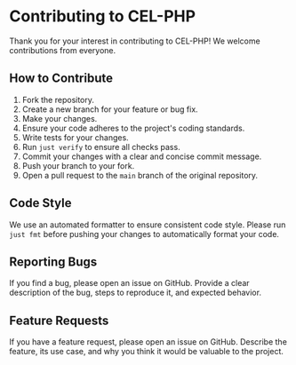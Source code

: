 # Contributing to CEL-PHP

Thank you for your interest in contributing to CEL-PHP! We welcome contributions from everyone.

## How to Contribute

1.  Fork the repository.
2.  Create a new branch for your feature or bug fix.
3.  Make your changes.
4.  Ensure your code adheres to the project's coding standards.
5.  Write tests for your changes.
6.  Run `just verify` to ensure all checks pass.
7.  Commit your changes with a clear and concise commit message.
8.  Push your branch to your fork.
9.  Open a pull request to the `main` branch of the original repository.

## Code Style

We use an automated formatter to ensure consistent code style. Please run `just fmt` before pushing your changes to automatically format your code.

## Reporting Bugs

If you find a bug, please open an issue on GitHub. Provide a clear description of the bug, steps to reproduce it, and expected behavior.

## Feature Requests

If you have a feature request, please open an issue on GitHub. Describe the feature, its use case, and why you think it would be valuable to the project.
